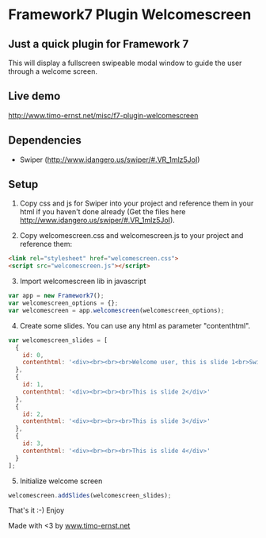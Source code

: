 # Framework7 Plugin Welcomescreen

## Just a quick plugin for Framework 7

This will display a fullscreen swipeable modal window to guide the user through a welcome screen.

## Live demo

http://www.timo-ernst.net/misc/f7-plugin-welcomescreen

## Dependencies

- Swiper (http://www.idangero.us/swiper/#.VR_1mlz5JoI)

## Setup

1) Copy css and js for Swiper into your project and reference them in your html if you haven't done already (Get the files here http://www.idangero.us/swiper/#.VR_1mlz5JoI).

2) Copy welcomescreen.css and welcomescreen.js to your project and reference them:

```html
<link rel="stylesheet" href="welcomescreen.css">
<script src="welcomescreen.js"></script>
```

3) Import welcomescreen lib in javascript

```javascript
var app = new Framework7();
var welcomescreen_options = {};
var welcomescreen = app.welcomescreen(welcomescreen_options);
```

4) Create some slides. You can use any html as parameter "contenthtml".

```javascript
var welcomescreen_slides = [
  {
    id: 0,
    contenthtml: '<div><br><br><br>Welcome user, this is slide 1<br>Swipe right to see next tutorial page</div>'
  },
  {
    id: 1,
    contenthtml: '<div><br><br><br>This is slide 2</div>'
  },
  {
    id: 2,
    contenthtml: '<div><br><br><br>This is slide 3</div>'
  },
  {
    id: 3,
    contenthtml: '<div><br><br><br>This is slide 4</div>'
  }
];
```

5) Initialize welcome screen

```javascript
welcomescreen.addSlides(welcomescreen_slides);
```

That's it :-)
Enjoy

Made with <3 by www.timo-ernst.net
